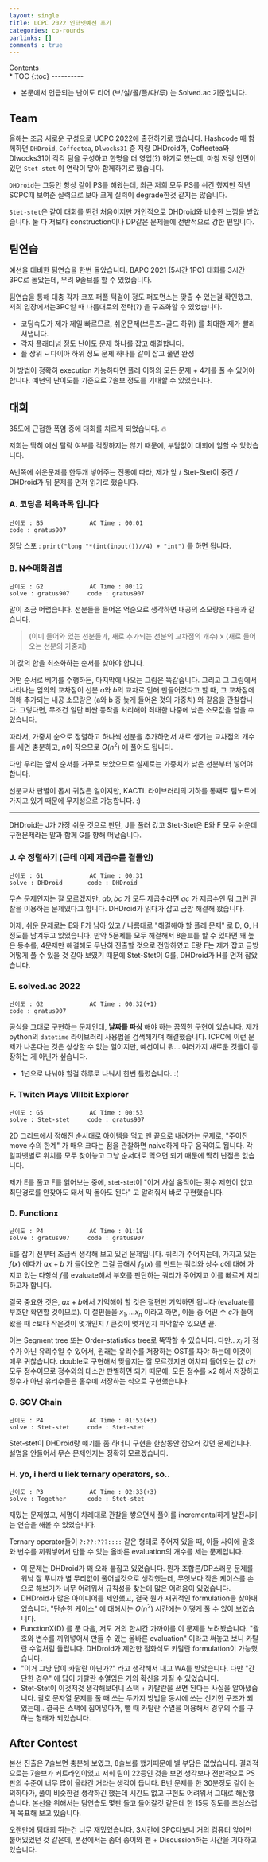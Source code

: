 ```yaml
---
layout: single
title: UCPC 2022 인터넷예선 후기
categories: cp-rounds
parlinks: []
comments : true
---
```

<div id="toc">
Contents
</div>
* TOC
{:toc}
----------

* 본문에서 언급되는 난이도 티어 (브/실/골/플/다/루) 는 Solved.ac 기준입니다. 
  
## Team
올해는 조금 새로운 구성으로 UCPC 2022에 출전하기로 했습니다. Hashcode 때 함께하던 `DHDroid`, `Coffeetea`, `Dlwocks31` 중 저랑 DHDroid가, Coffeetea와 Dlwocks31이 각각 팀을 구성하고 한명을 더 영입(?) 하기로 헀는데, 마침 저랑 안면이 있던 `Stet-stet` 이 연락이 닿아 함께하기로 했습니다. 

`DHDroid`는 그동안 항상 같이 PS를 해왔는데, 최근 저희 모두 PS를 쉬긴 했지만 작년 SCPC때 보여준 실력으로 보아 크게 실력이 degrade한것 같지는 않습니다. 

`Stet-stet`은 같이 대회를 뛴건 처음이지만 개인적으로 DHDroid와 비슷한 느낌을 받았습니다. 둘 다 저보다 construction이나 DP같은 문제들에 전반적으로 강한 편입니다.

## 팀연습
예선을 대비한 팀연습을 한번 돌았습니다. BAPC 2021 (5시간 1PC) 대회를 3시간 3PC로 돌았는데, 무려 9솔브를 할 수 있었습니다. 

팀연습을 통해 대충 각자 코포 퍼플 턱걸이 정도 퍼포먼스는 맞출 수 있는걸 확인했고, 저희 입장에서는3PC일 때 나름대로의 전략(?) 을 구조화할 수 있었습니다. 
- 코딩속도가 제가 제일 빠르므로, 쉬운문제(브론즈~골드 하위) 를 최대한 제가 빨리 쳐냅니다. 
- 각자 플래티넘 정도 난이도 문제 하나를 잡고 해결합니다. 
- 플 상위 ~ 다이아 하위 정도 문제 하나를 같이 잡고 풀면 완성 

이 방법이 정확히 execution 가능하다면 플레 이하의 모든 문제 + 4개를 풀 수 있어야 합니다. 예년의 난이도를 기준으로 7솔브 정도를 기대할 수 있었습니다.

## 대회
35도에 근접한 폭염 중에 대회를 치르게 되었습니다. :fire:

저희는 딱히 예선 탈락 여부를 걱정하지는 않기 때문에, 부담없이 대회에 임할 수 있었습니다. 

A번쪽에 쉬운문제를 한두개 넣어주는 전통에 따라, 제가 앞 / Stet-Stet이 중간 / DHDroid가 뒤 문제를 먼저 읽기로 했습니다. 

### A. 코딩은 체육과목 입니다
```
난이도 : B5             AC Time : 00:01
code : gratus907
```
정답 스포 : `print("long "*(int(input())//4) + "int")` 를 하면 됩니다. 

### B. N수매화검법
```
난이도 : G2             AC Time : 00:12
solve : gratus907     code : gratus907
```
말이 조금 어렵습니다. 선분들을 들어온 역순으로 생각하면 내공의 소모량은 다음과 같습니다.
> (이미 들어와 있는 선분들과, 새로 추가되는 선분의 교차점의 개수) x (새로 들어오는 선분의 가중치)

이 값의 합을 최소화하는 순서를 찾아야 합니다. 

어떤 순서로 베기를 수행하든, 마지막에 나오는 그림은 똑같습니다. 그리고 그 그림에서 나타나는 임의의 교차점이 선분 $a$와 $b$의 교차로 인해 만들어졌다고 할 때, 그 교차점에 의해 추가되는 내공 소모량은 (a와 b 중 늦게 들어온 것의 가중치) 와 같음을 관찰합니다. 그렇다면, 무조건 일단 비싼 동작을 처리해야 최대한 나중에 낮은 소모값을 얻을 수 있습니다.

따라서, 가중치 순으로 정렬하고 하나씩 선분을 추가하면서 새로 생기는 교차점의 개수를 세면 충분하고, $n$이 작으므로 $O(n^2)$ 에 풀어도 됩니다.

다만 우리는 앞서 순서를 거꾸로 보았으므로 실제로는 가중치가 낮은 선분부터 넣어야 합니다. 

선분교차 판별이 몹시 귀찮은 일이지만, KACTL 라이브러리의 기하를 통째로 팀노트에 가지고 있기 때문에 무지성으로 가능합니다. :) 

------

DHDroid는 J가 가장 쉬운 것으로 판단, J를 풀러 갔고 Stet-Stet은 E와 F 모두 쉬운데 구현문제라는 말과 함께 G를 향해 떠났습니다. 

### J. 수 정렬하기 (근데 이제 제곱수를 곁들인)
```
난이도 : G1             AC Time : 00:31
solve : DHDroid       code : DHDroid
```
무슨 문제인지는 잘 모르겠지만, $ab, bc$ 가 모두 제곱수라면 $ac$ 가 제곱수인 뭐 그런 관찰을 이용하는 문제였다고 합니다. 
DHDroid가 읽다가 잡고 금방 해결해 왔습니다. 

이제, 쉬운 문제로는 E와 F가 남아 있고 / 나름대로 "해결해야 할 플레 문제" 로 D, G, H 정도를 남겨두고 있었습니다. 만약 5문제를 모두 해결해서 8솔브를 할 수 있다면 꽤 높은 등수를, 4문제만 해결해도 무난히 진출할 것으로 전망하였고 E랑 F는 제가 잡고 금방 어떻게 풀 수 있을 것 같아 보였기 때문에 Stet-Stet이 G를, DHDroid가 H를 먼저 잡았습니다.

### E. solved.ac 2022
```
난이도 : G2             AC Time : 00:32(+1)
code : gratus907
```
공식을 그대로 구현하는 문제인데, **날짜를 파싱** 해야 하는 끔찍한 구현이 있습니다. 제가 python의 `datetime` 라이브러리 사용법을 검색해가며 해결했습니다. 
ICPC에 이런 문제가 나온다는 것은 상상할 수 없는 일이지만, 예선이니 뭐... 여러가지 새로운 것들이 등장하는 게 아닌가 싶습니다. 

+ 1년으로 나눠야 할걸 하루로 나눠서 한번 틀렸습니다. :(

### F. Twitch Plays VIIIbit Explorer
```
난이도 : G5             AC Time : 00:53
solve : Stet-stet     code : gratus907
```
2D 그리드에서 정해진 순서대로 아이템을 먹고 맨 끝으로 내려가는 문제로, "주어진 move 수의 한계" 가 매우 크다는 점을 관찰하면 naive하게 마구 움직여도 됩니다. 각 알파벳별로 위치를 모두 찾아놓고 그냥 순서대로 먹으면 되기 때문에 딱히 난점은 없습니다. 

제가 E를 풀고 F를 읽어보는 중에, stet-stet이 "이거 사실 움직이는 횟수 제한이 없고 최단경로를 안찾아도 돼서 막 돌아도 된다" 고 알려줘서 바로 구현했습니다. 

### D. Functionx
```
난이도 : P4             AC Time : 01:18
solve : gratus907     code : gratus907
```
E를 잡기 전부터 조금씩 생각해 보고 있던 문제입니다. 쿼리가 주어지는데, 가지고 있는 $f(x)$ 에다가 $ax + b$ 가 들어오면 그걸 곱해서 $f_2(x)$ 를 만드는 쿼리와 상수 $c$에 대해 가지고 있는 다항식 $f$를 evaluate해서 부호를 판단하는 쿼리가 주어지고 이를 빠르게 처리하고자 합니다. 

결국 중요한 것은, $ax + b$에서 기억해야 할 것은 절편만 기억하면 됩니다 (evaluate를 부호만 확인할 것이므로). 이 절편들을 $x_1, \dots x_n$ 이라고 하면, 이들 중 어떤 수 $c$가 들어왔을 때 $c$보다 작은것이 몇개인지 / 큰것이 몇개인지 파악할수 있으면 끝. 

이는 Segment tree 또는 Order-statistics tree로 뚝딱할 수 있습니다. 다만.. $x_i$ 가 정수가 아닌 유리수일 수 있어서, 원래는 유리수를 저장하는 OST를 짜야 하는데 이것이 매우 귀찮습니다. double로 구현해서 맞을지는 잘 모르겠지만 어차피 들어오는 값 $c$가 모두 정수이므로 정수와의 대소만 판별하면 되기 때문에, 모든 정수를 $\times 2$ 해서 저장하고 정수가 아닌 유리수들은 홀수에 저장하는 식으로 구현했습니다.  

### G. SCV Chain
```
난이도 : P4             AC Time : 01:53(+3)
solve : Stet-stet     code : Stet-stet
```
Stet-stet이 DHDroid랑 얘기를 좀 하더니 구현을 한참동안 잡으러 갔던 문제입니다. 설명을 안들어서 무슨 문제인지는 정확히 모르겠습니다. 

### H. yo, i herd u liek ternary operators, so..
```
난이도 : P3             AC Time : 02:33(+3)
solve : Together      code : Stet-stet
```
재밌는 문제였고, 세명이 차례대로 관찰을 쌓으면서 풀이를 incremental하게 발전시키는 연습을 해볼 수 있었습니다. 

Ternary operator들이 `?:??:???::::` 같은 형태로 주어져 있을 때, 이들 사이에 괄호와 변수를 끼워넣어서 만들 수 있는 올바른 evaluation의 개수를 세는 문제입니다. 

- 이 문제는 DHDroid가 꽤 오래 붙잡고 있었습니다. 뭔가 조합론/DP스러운 문제를 워낙 잘 푸니까 별 무리없이 풀어낼것으로 생각했는데, 무엇보다 작은 케이스를 손으로 해보기가 너무 어려워서 규칙성을 찾는데 많은 어려움이 있었습니다. 
- DHDroid가 많은 아이디어를 제안했고, 결국 뭔가 재귀적인 formulation을 찾아내었습니다. "단순한 케이스" 에 대해서는 $O(n^2)$ 시간에는 어떻게 풀 수 있어 보였습니다. 
- FunctionX(D) 를 푼 다음, 저도 거의 한시간 가까이를 이 문제를 노려봤습니다.
 "괄호와 변수를 끼워넣어서 만들 수 있는 올바른 evaluation" 이라고 써놓고 보니 카탈란 수열처럼 들립니다. DHDroid가 제안한 점화식도 카탈란 formulation이 가능했습니다. 
- "이거 그냥 답이 카탈란 아닌가?" 라고 생각해서 내고 WA를 받았습니다. 다만 "간단한 경우" 에 답이 카탈란 수열임은 거의 확신을 가질 수 있었습니다. 
- Stet-Stet이 이것저것 생각해보더니 스택 + 카탈란을 쓰면 된다는 사실을 알아냈습니다. 괄호 문자열 문제를 풀 때 쓰는 두가지 방법을 동시에 쓰는 신기한 구조가 되었는데.. 결국은 스택에 집어넣다가, 뺄 때 카탈란 수열을 이용해서 경우의 수를 구하는 형태가 되었습니다.

## After Contest
본선 진출은 7솔브면 충분해 보였고, 8솔브를 했기때문에 별 부담은 없었습니다. 결과적으로는 7솔브가 커트라인이었고 저희 팀이 22등인 것을 보면 생각보다 전반적으로 PS판의 수준이 너무 많이 올라간 거라는 생각이 듭니다. B번 문제를 한 30분정도 같이 논의하다가, 풀이 비슷한걸 생각하긴 했는데 시간도 없고 구현도 어려워서 그대로 해산했습니다. 본선을 위해서는 팀연습도 몇판 돌고 들어갈것 같은데 한 15등 정도를 조심스럽게 목표해 보고 있습니다. 

오랜만에 팀대회 뛰는건 너무 재밌었습니다. 3시간에 3PC다보니 거의 컴퓨터 앞에만 붙어있었던 것 같은데, 본선에서는 좀더 종이와 펜 + Discussion하는 시간을 기대하고 있습니다. 